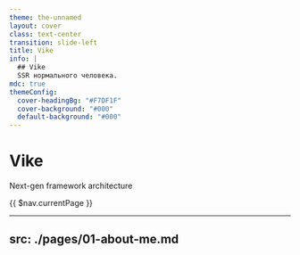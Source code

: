 ```yaml
---
theme: the-unnamed
layout: cover
class: text-center
transition: slide-left
title: Vike
info: |
  ## Vike
  SSR нормального человека.
mdc: true
themeConfig:
  cover-headingBg: "#F7DF1F"
  cover-background: "#000"
  default-background: "#000"
---
```


# Vike

Next-gen framework architecture

<div class="abs-br m-6 text-lg">
  {{ $nav.currentPage }}
</div>

---
src: ./pages/01-about-me.md
---
